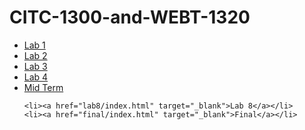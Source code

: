 # CITC-1300-and-WEBT-1320
<ul>
    <li><a href="lab1/index.html" target="_blank">Lab 1</a></li>
    <li><a href="lab2/index.html" target="_blank">Lab 2</a></li>
    <li><a href="lab3/index.html" target="_blank">Lab 3</a></li>
    <li><a href="lab4/index.html" target="_blank">Lab 4</a></li>
    <li><a href="Midterm/index.html" target="_blank">Mid Term</a></li>
    
    <li><a href="lab8/index.html" target="_blank">Lab 8</a></li>
    <li><a href="final/index.html" target="_blank">Final</a></li>
</ul>